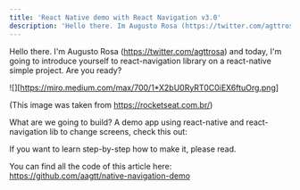 ```yaml
---
title: 'React Native demo with React Navigation v3.0'
description: 'Hello there. Im Augusto Rosa (https://twitter.com/agttrosa) and today, Im going to introduce yourself to react-navigation library on a react-native simple project.'
---
```


Hello there. I'm Augusto Rosa (https://twitter.com/agttrosa) and today, I'm going to introduce yourself to react-navigation library on a react-native simple project. Are you ready?

![][https://miro.medium.com/max/700/1*X2bU0RyRT0C0iEX6ftuOrg.png]

(This image was taken from https://rocketseat.com.br/)

What are we going to build? A demo app using react-native and react-navigation lib to change screens, check this out:

If you want to learn step-by-step how to make it, please read.

You can find all the code of this article here: https://github.com/aagtt/native-navigation-demo
